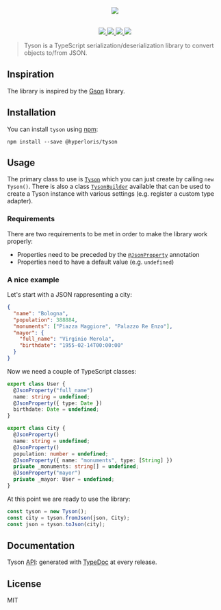 <div align="center">
  <img style="margin:32px" src="https://github.com/hyperloris/tyson/tree/master/static/img/tyson-logo.png" />
  <div>
    <a href="https://www.npmjs.com/package/@hyperloris/tyson">
      <img src="https://img.shields.io/npm/v/@hyperloris/tyson.svg?style=flat-square" />
    </a>
    <a href="https://travis-ci.org/hyperloris/tyson">
      <img src="https://img.shields.io/travis/hyperloris/tyson/master.svg?style=flat-square" />
    </a>
    <a href="https://coveralls.io/github/hyperloris/tyson?branch=master">
      <img src="https://img.shields.io/coveralls/github/hyperloris/tyson.svg?style=flat-square" />
    </a>
    <a href="https://github.com/hyperloris/tyson/blob/master/LICENSE">
      <img src="https://img.shields.io/github/license/hyperloris/tyson.svg?style=flat-square" />
    </a>
  </div>
</div>

> Tyson is a TypeScript serialization/deserialization library to convert objects to/from JSON.

## Inspiration
The library is inspired by the [Gson](https://github.com/google/gson) library.

## Installation
You can install `tyson` using [npm](http://npmjs.org):
```console
npm install --save @hyperloris/tyson
```

## Usage
The primary class to use is [`Tyson`](https://hyperloris.github.io/tyson/classes/tyson.html) which you can just create by calling `new Tyson()`. There is also a class [`TysonBuilder`](https://hyperloris.github.io/tyson/classes/tysonbuilder.html) available that can be used to create a Tyson instance with various settings (e.g. register a custom type adapter).

### Requirements
There are two requirements to be met in order to make the library work properly:
- Properties need to be preceded by the [`@JsonProperty`](https://hyperloris.github.io/tyson/globals.html#jsonproperty) annotation
- Properties need to have a default value (e.g. `undefined`)

### A nice example
Let's start with a JSON rappresenting a city:
```json
{
  "name": "Bologna",
  "population": 388884,
  "monuments": ["Piazza Maggiore", "Palazzo Re Enzo"],
  "mayor": {
    "full_name": "Virginio Merola",
    "birthdate": "1955-02-14T00:00:00"
  }
}
```

Now we need a couple of TypeScript classes:
```typescript
export class User {
  @JsonProperty("full_name")
  name: string = undefined;
  @JsonProperty({ type: Date })
  birthdate: Date = undefined;
}

export class City {
  @JsonProperty()
  name: string = undefined;
  @JsonProperty()
  population: number = undefined;
  @JsonProperty({ name: "monuments", type: [String] })
  private _monuments: string[] = undefined;
  @JsonProperty("mayor")
  private _mayor: User = undefined;
}
```

At this point we are ready to use the library:
```typescript
const tyson = new Tyson();
const city = tyson.fromJson(json, City);
const json = tyson.toJson(city);
```

## Documentation
Tyson [API](http://hyperloris.github.io/tyson): generated with [TypeDoc](http://typedoc.org) at every release.

## License
MIT
